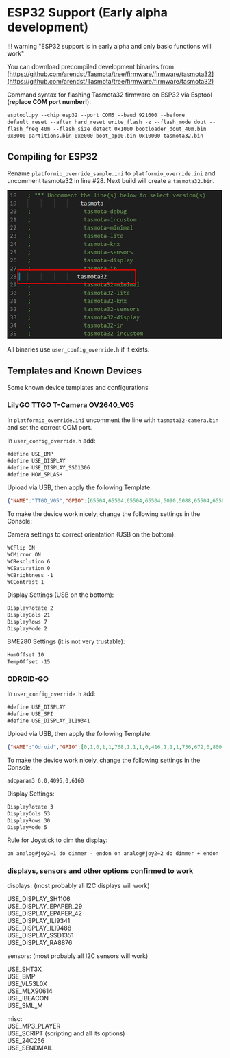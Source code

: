 # ESP32 Support (Early alpha development)

!!! warning "ESP32 support is in early alpha and only basic functions will work"

You can download precompiled development binaries from [https://github.com/arendst/Tasmota/tree/firmware/firmware/tasmota32](https://github.com/arendst/Tasmota/tree/firmware/firmware/tasmota32)

Command syntax for flashing Tasmota32 firmware on ESP32 via Esptool (**replace COM port number!**):
```
esptool.py --chip esp32 --port COM5 --baud 921600 --before default_reset --after hard_reset write_flash -z --flash_mode dout --flash_freq 40m --flash_size detect 0x1000 bootloader_dout_40m.bin 0x8000 partitions.bin 0xe000 boot_app0.bin 0x10000 tasmota32.bin
```

## Compiling for ESP32

Rename `platformio_override_sample.ini` to `platformio_override.ini` and uncomment tasmota32 in line #28. Next build will create a `tasmota32.bin`. 

![platformio_override.ini](_media/esp32-pio.jpg)

All binaries use `user_config_override.h` if it exists.

## Templates and Known Devices

Some known device templates and configurations

### LilyGO TTGO T-Camera OV2640_V05

In `platformio_override.ini` uncomment the line with `tasmota32-camera.bin` and set the correct COM port. 

In `user_config_override.h` add:
```
#define USE_BMP
#define USE_DISPLAY
#define USE_DISPLAY_SSD1306
#define HOW_SPLASH
```

Upload via USB, then apply the following Template:

```json
{"NAME":"TTGO_V05","GPIO":[65504,65504,65504,65504,5090,5088,65504,65504,5056,5024,5089,5091,65504,65504,5092,5184,0,640,608,5093,0,5152,4928,5120,0,0,0,0,4992,160,65,65504,5094,0,0,5095],"FLAG":0,"BASE":2}
```

To make the device work nicely, change the following settings in the Console:

Camera settings to correct orientation (USB on the bottom):
```
WCFlip ON
WCMirror ON
WCResolution 6
WCSaturation 0
WCBrightness -1
WCContrast 1
```

Display Settings (USB on the bottom):
```
DisplayRotate 2
DisplayCols 21
DisplayRows 7
DisplayMode 2
```

BME280 Settings (it is not very trustable):
```
HumOffset 10
TempOffset -15
```

### ODROID-GO

In `user_config_override.h` add:
```
#define USE_DISPLAY
#define USE_SPI
#define USE_DISPLAY_ILI9341
```

Upload via USB, then apply the following Template:

```json
{"NAME":"Odroid","GPIO":[0,1,0,1,1,768,1,1,1,0,416,1,1,1,736,672,0,800,1,704,0,1,1,0,0,0,0,0,0,0,4704,3329,4866,0,0,0],"FLAG":0,"BASE":1}
```

To make the device work nicely, change the following settings in the Console:

```
adcparam3 6,0,4095,0,6160
```

Display Settings:
```
DisplayRotate 3
DisplayCols 53
DisplayRows 30
DisplayMode 5
```


Rule for Joystick to dim the display:
```
on analog#joy2=1 do dimmer - endon on analog#joy2=2 do dimmer + endon
```


### displays, sensors and other options confirmed to work

displays: (most probably all I2C displays will work)    

USE_DISPLAY_SH1106  
USE_DISPLAY_EPAPER_29  
USE_DISPLAY_EPAPER_42  
USE_DISPLAY_ILI9341  
USE_DISPLAY_ILI9488  
USE_DISPLAY_SSD1351  
USE_DISPLAY_RA8876  


sensors:  (most probably all I2C sensors will work)    

USE_SHT3X  
USE_BMP  
USE_VL53L0X  
USE_MLX90614  
USE_IBEACON  
USE_SML_M  

misc:  
USE_MP3_PLAYER  
USE_SCRIPT (scripting and all its options)  
USE_24C256  
USE_SENDMAIL  




